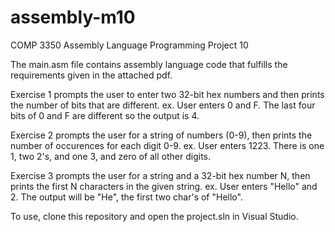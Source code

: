 # assembly-m10
COMP 3350 Assembly Language Programming Project 10

The main.asm file contains assembly language code that fulfills the requirements given in the attached pdf.

Exercise 1 prompts the user to enter two 32-bit hex numbers and then prints the number of bits that are different.
  ex. User enters 0 and F. The last four bits of 0 and F are different so the output is 4.

Exercise 2 prompts the user for a string of numbers (0-9), then prints the number of occurences for each digit 0-9.
  ex. User enters 1223. There is one 1, two 2's, and one 3, and zero of all other digits.

Exercise 3 prompts the user for a string and a 32-bit hex number N, then prints the first N characters in the given string.
  ex. User enters "Hello" and 2. The output will be "He", the first two char's of "Hello".

To use, clone this repository and open the project.sln in Visual Studio.

